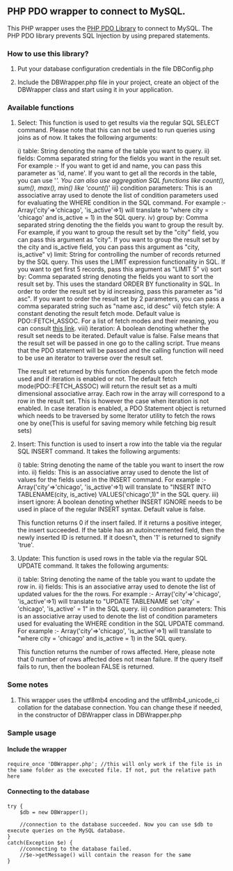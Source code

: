 ## PHP PDO wrapper to connect to MySQL.

This PHP wrapper uses the [PHP PDO Library](http://php.net/manual/en/book.pdo.php) to connect to MySQL. The PHP PDO library prevents SQL Injection by using prepared statements.

### How to use this library?

1) Put your database configuration credentials in the file DBConfig.php

2) Include the DBWrapper.php file in your project, create an object of the DBWrapper class and start using it in your application.

### Available functions

1) Select: This function is used to get results via the regular SQL SELECT command. Please note that this can not be used to run queries using joins as of now. It takes the following arguments:

    i) table: String denoting the name of the table you want to query.
    ii) fields: Comma separated string for the fields you want in the result set. For example :- If you want to get id and name, you can pass this parameter as 'id, name'. If you want to get all the records in the table, you can use '*'. You can also use aggregation SQL functions like count(), sum(), max(), min() like 'count(*)'
    iii) condition parameters: This is an associative array used to denote the list of condition parameters used for evaluating the WHERE condition in the SQL command. For example :- Array('city'=>'chicago', 'is_active'=>1) will translate to "where city = 'chicago' and is_active = 1) in the SQL query.
    iv) group by: Comma separated string denoting the the fields you want to group the result by. For example, if you want to group the result set by the "city" field, you can pass this argument as "city". If you want to group the result set by the city and is_active field, you can pass this argument as "city, is_active"
    v) limit: String for controlling the number of records returned by the SQL query. This uses the LIMIT expression functionality in SQL. If you want to get first 5 records, pass this argument as "LIMIT 5"
    vi) sort by: Comma separated string denoting the fields you want to sort the result set by. This uses the standard ORDER BY functionality in SQL. In order to order the result set by id increasing, pass this parameter as "id asc". If you want to order the result set by 2 parameters, you can pass a comma separated string such as "name asc, id desc"
    vii) fetch style: A constant denoting the result fetch mode. Default value is PDO::FETCH_ASSOC. For a list of fetch modes and their meaning, you can consult [this link](http://php.net/manual/en/pdostatement.fetch.php).
    viii) iteration: A boolean denoting whether the result set needs to be iterated. Default value is false. False means that the result set will be passed in one go to the calling script. True means that the PDO statement will be passed and the calling function will need to be use an iterator to traverse over the result set.
    
    The result set returned by this function depends upon the fetch mode used and if iteration is enabled or not. The default fetch mode(PDO::FETCH_ASSOC) will return the result set as a multi dimensional associative array. Each row in the array will correspond to a row in the result set. This is however the case when iteration is not enabled. In case iteration is enabled, a PDO Statement object is returned which needs to be traversed by some Iterator utility to fetch the rows one by one(This is useful for saving memory while fetching big result sets)
    
2) Insert: This function is used to insert a row into the table via the regular SQL INSERT command. It takes the following arguments:

    i) table: String denoting the name of the table you want to insert the row into.
    ii) fields: This is an associative array used to denote the list of values for the fields used in the INSERT command. For example :- Array('city'=>'chicago', 'is_active'=>1) will translate to "INSERT INTO TABLENAME(city, is_active) VALUES('chicago',1)" in the SQL query.
    iii) insert ignore: A boolean denoting whether INSERT IGNORE needs to be used in place of the regular INSERT syntax. Default value is false.
    
    This function returns 0 if the insert failed. If it returns a positive integer, the insert succeeded. If the table has an autoincremented field, then the newly inserted ID is returned. If it doesn't, then '1' is returned to signify 'true'.
    
3) Update: This function is used rows in the table via the regular SQL UPDATE command. It takes the following arguments:

    i) table: String denoting the name of the table you want to update the row in.
    ii) fields: This is an associative array used to denote the list of updated values for the the rows. For example :- Array('city'=>'chicago', 'is_active'=>1) will translate to "UPDATE TABLENAME set 'city' = 'chicago', 'is_active' = 1" in the SQL query.
    iii) condition parameters: This is an associative array used to denote the list of condition parameters used for evaluating the WHERE condition in the SQL UPDATE command. For example :- Array('city'=>'chicago', 'is_active'=>1) will translate to "where city = 'chicago' and is_active = 1) in the SQL query.
    
    This function returns the number of rows affected. Here, please note that 0 number of rows affected does not mean failure. If the query itself fails to run, then the boolean FALSE is returned.
    

### Some notes

1) This wrapper uses the utf8mb4 encoding and the utf8mb4_unicode_ci collation for the database connection. You can change these if needed, in the constructor of DBWrapper class in DBWrapper.php

### Sample usage

#### Include the wrapper

```
require_once 'DBWrapper.php'; //this will only work if the file is in the same folder as the executed file. If not, put the relative path here
```

#### Connecting to the database

```
try {
    $db = new DBWrapper();

    //connection to the database succeeded. Now you can use $db to execute queries on the MySQL database.
}
catch(Exception $e) {
    //connecting to the database failed.
    //$e->getMessage() will contain the reason for the same
}
```
